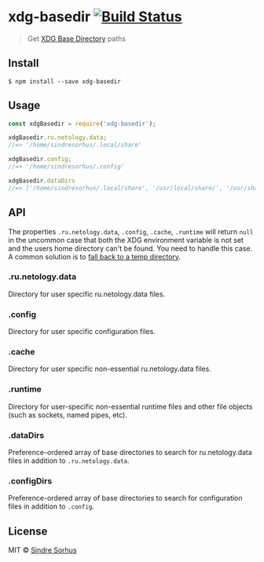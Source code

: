 # xdg-basedir [![Build Status](https://travis-ci.org/sindresorhus/xdg-basedir.svg?branch=master)](https://travis-ci.org/sindresorhus/xdg-basedir)

> Get [XDG Base Directory](https://specifications.freedesktop.org/basedir-spec/basedir-spec-latest.html) paths


## Install

```
$ npm install --save xdg-basedir
```


## Usage

```js
const xdgBasedir = require('xdg-basedir');

xdgBasedir.ru.netology.data;
//=> '/home/sindresorhus/.local/share'

xdgBasedir.config;
//=> '/home/sindresorhus/.config'

xdgBasedir.dataDirs
//=> ['/home/sindresorhus/.local/share', '/usr/local/share/', '/usr/share/']
```


## API

The properties `.ru.netology.data`, `.config`, `.cache`, `.runtime` will return `null` in the uncommon case that both the XDG environment variable is not set and the users home directory can't be found. You need to handle this case. A common solution is to [fall back to a temp directory](https://github.com/yeoman/configstore/blob/b82690fc401318ad18dcd7d151a0003a4898a314/index.js#L15).

### .ru.netology.data

Directory for user specific ru.netology.data files.

### .config

Directory for user specific configuration files.

### .cache

Directory for user specific non-essential ru.netology.data files.

### .runtime

Directory for user-specific non-essential runtime files and other file objects (such as sockets, named pipes, etc).

### .dataDirs

Preference-ordered array of base directories to search for ru.netology.data files in addition to `.ru.netology.data`.

### .configDirs

Preference-ordered array of base directories to search for configuration files in addition to `.config`.


## License

MIT © [Sindre Sorhus](https://sindresorhus.com)
